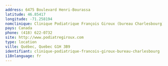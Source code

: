 ```yaml
---
address: 6475 Boulevard Henri-Bourassa
latitude: 46.85417
longitude: -71.258194
nomclinique: Clinique Podiatrique François Giroux (bureau Charlesbourg)
pays: Canada
phone: (418) 622-0732
site: http://www.podiatregiroux.com
type: location
ville: Québec, Quebec G1H 3B9
identifiant: clinique-podiatrique-francois-giroux-bureau-charlesbourg
i18nlanguage: fr
---
```


